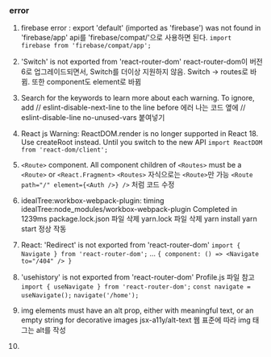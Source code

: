 ### error

1. firebase error : export 'default' (imported as 'firebase') was not found in 'firebase/app'
api를 'firebase/compat/'으로 사용하면 된다. 
`import firebase from 'firebase/compat/app';`

2. 'Switch' is not exported from 'react-router-dom'
react-router-dom이 버전 6로 업그레이드되면서, Switch를 더이상 지원하지 않음. Switch -> routes로 바뀜. 또한 component도 element로 바뀜

3. Search for the keywords to learn more about each warning. To ignore, add // eslint-disable-next-line to the line before
에러 나는 코드 옆에 // eslint-disable-line no-unused-vars 붙여넣기

4. React js Warning: ReactDOM.render is no longer supported in React 18. Use createRoot instead. Until you switch to the new API
`import ReactDOM from 'react-dom/client';` 

5. `<Route>` component. All component children of `<Routes>` must be a `<Route>` or `<React.Fragment>`
`<Routes>` 자식으로는 `<Route>`만 가능
`<Route path="/" element={<Auth />} />` 처럼 코드 수정

6. idealTree:workbox-webpack-plugin: timing idealTree:node_modules/workbox-webpack-plugin Completed in 1239ms
package.lock.json 파일 삭제
yarn.lock 파일 삭제
yarn install
yarn start 정상 작동

7. React: 'Redirect' is not exported from 'react-router-dom'
`import { Navigate } from 'react-router-dom';`
...
`{ component: () => <Navigate to="/404" /> }`

8. 'usehistory' is not exported from 'react-router-dom'
Profile.js 파일 참고
`import { useNavigate } from 'react-router-dom';`
`const navigate = useNavigate();`
`navigate('/home');`

9. img elements must have an alt prop, either with meaningful text, or an empty string for decorative images jsx-a11y/alt-text
웹 표준에 따라 img 태그는 alt를 작성

10.
